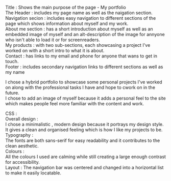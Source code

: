 Title : Shows the main purpose of the page - My portfolio <br>
The Header : includes my page name as well as the naigation section.<br>
Navigation secion : includes easy navigation to different sections of the page which shows information about myself and my work.<br>
About me section : has a short introduction about myself as well as an embedded image of myself and an alt-description of the image for annyone who isn't able to load it or for screenreaders.<br>
My products : with two sub-sections, each showcasing a project I've worked on with a short intro to what it is about.<br>
Contact : has links to my email and phone for anyone that wans to get in touch.<br>
Footer : includes secondary navigation links to different sections as well as my name <br>

I chose a hybrid portfolio to showcase some personal projects I've worked on along with the professional tasks I have and hope to cwork on in the future.<br>
I chose to add an image of myself because it adds a personal feel to the site which makes people feel more familiar with the content and work.<br>

CSS : <br>
Overall design : <br>
  I chose a minimalistic , modern design because it portrays my design style. <br>
  It gives a clean and organised feeling which is how I like my projects to be.<br>
Typography : <br>
  The fonts are both sans-serif for easy readability and it contributes to the clean aesthetic.<br>
Colours : <br>
  All the colours I used are calming while still creating a large enough contrast for accessibility. <br>
Layout : 
  The navigation bar was centered and changed into a horizontal list to make it easily locatable. <br>
